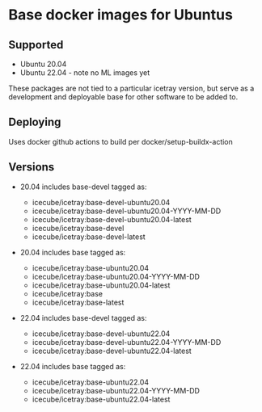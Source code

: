 Base docker images for Ubuntus
==============================

Supported
---------
* Ubuntu 20.04
* Ubuntu 22.04 - note no ML images yet

These packages are not tied to a particular icetray version, but serve as a development and deployable base for other software to be added to.

Deploying
---------
Uses docker github actions to build per docker/setup-buildx-action

Versions
--------
- 20.04 includes base-devel tagged as:
   - icecube/icetray:base-devel-ubuntu20.04
   - icecube/icetray:base-devel-ubuntu20.04-YYYY-MM-DD
   - icecube/icetray:base-devel-ubuntu20.04-latest
   - icecube/icetray:base-devel
   - icecube/icetray:base-devel-latest
- 20.04 includes base tagged as:
   - icecube/icetray:base-ubuntu20.04
   - icecube/icetray:base-ubuntu20.04-YYYY-MM-DD
   - icecube/icetray:base-ubuntu20.04-latest
   - icecube/icetray:base
   - icecube/icetray:base-latest

- 22.04 includes base-devel tagged as:
   - icecube/icetray:base-devel-ubuntu22.04
   - icecube/icetray:base-devel-ubuntu22.04-YYYY-MM-DD
   - icecube/icetray:base-devel-ubuntu22.04-latest
- 22.04 includes base tagged as:
   - icecube/icetray:base-ubuntu22.04
   - icecube/icetray:base-ubuntu22.04-YYYY-MM-DD
   - icecube/icetray:base-ubuntu22.04-latest
